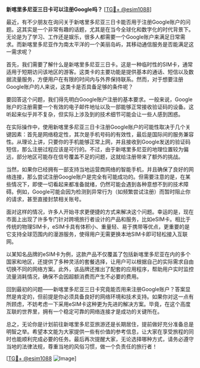 **新喀里多尼亚三日卡可以注册Google吗？** [[TG💪+ @esim1088](https://t.me/s/esim1088)]

最近，有不少朋友在询问关于新喀里多尼亚三日卡能否用于注册Google账户的问题。这其实是一个非常有趣的话题，尤其是在当今全球化和数字化的时代背景下。无论是为了学习、工作还是娱乐，很多人都需要一个Google账户来满足日常需求。而新喀里多尼亚作为南太平洋的一个美丽岛屿，其移动通信服务是否能满足这一需求呢？

首先，我们需要了解什么是新喀里多尼亚三日卡。这是一种临时性的SIM卡，通常适用于短期访问该地区的游客。这类卡的主要功能是提供基本的通话、短信以及数据流量服务，方便用户在有限的时间内与外界保持联系。然而，对于想要注册Google账户的人来说，这类卡是否具备足够的条件呢？

要回答这个问题，我们得先明白Google账户注册的基本要求。一般来说，Google账户的注册需要一个有效的电子邮件地址以及一部能够正常接收验证码的设备。这听起来似乎并不复杂，但实际上涉及到的技术细节可能会让一些人感到困惑。

在实际操作中，使用新喀里多尼亚三日卡注册Google账户的可能性取决于几个关键因素：首先是网络稳定性，其次是手机号码的有效性，最后是国际间的服务兼容性。从理论上讲，只要你的手机能够正常上网，并且接收到Google发送的验证码短信，那么注册过程应该是可行的。不过，由于新喀里多尼亚的地理位置较为偏远，部分地区可能存在信号覆盖不足的问题，这就给注册带来了额外的挑战。

当然，如果你已经拥有一部支持当地运营商网络的智能手机，并且确保了良好的网络连接，那么尝试注册Google账户是完全有可能成功的。但需要注意的是，在某些情况下，即使一切看起来都准备就绪，仍然可能会遇到各种意想不到的技术障碍。例如，Google可能会因为检测到异常行为（如频繁尝试注册）而暂时阻止你的请求，甚至直接封禁相关账号。

面对这样的情况，许多人开始寻求更便捷的方式来解决这个问题。幸运的是，现在市面上出现了许多专门针对跨境旅行者设计的产品和服务，比如eSIM卡。相比于传统的物理SIM卡，eSIM卡具有体积小、重量轻、易于携带等优点，更重要的是它支持全球范围内的漫游服务，使得用户无需更换本地SIM卡即可轻松接入互联网。

以某知名品牌的eSIM卡为例，这款产品不仅覆盖了包括新喀里多尼亚在内的多个国家和地区，还提供了多种灵活的套餐选择，让用户可以根据自己的实际需求自由切换不同的网络方案。此外，该品牌还推出了配套的应用程序，帮助用户实时监控流量消耗情况，确保不会因超额消费而产生不必要的费用。

回到最初的问题——新喀里多尼亚三日卡究竟能否用来注册Google账户？答案显然是肯定的，但前提是你必须具备良好的网络环境和技术支持。如果你对这一点有所顾虑，不妨考虑一下采用eSIM卡这种更为先进的解决方案。毕竟，在这个高度互联的世界里，拥有一个稳定可靠的网络连接才是成功的关键所在。

总之，无论你是计划前往新喀里多尼亚旅游还是长期居住，提前做好充分准备总是明智之举。希望本文能为大家提供一些有价值的参考信息，让大家在享受旅程的同时也能顺利完成必要的任务。最后再次提醒大家，无论选择哪种方式，请务必遵守当地的法律法规，尊重当地的风俗习惯，做一个负责任的旅行者！

[[TG💪+ @esim1088](https://t.me/s/esim1088) ![Image](https://i.postimg.cc/4NQfJmqS/Snipaste-2025-05-13-00-14-12.png)]